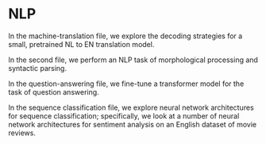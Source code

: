 # NLP

In the machine-translation file, we explore the decoding strategies for a small, pretrained NL to EN translation model. 

In the second file, we perform an NLP task of morphological processing and syntactic parsing.

In the question-answering file, we fine-tune a transformer model for the task of question answering.

In the sequence classification file, we explore neural network architectures for sequence classification; specifically, we look at a number of neural network architectures for sentiment analysis on an English dataset of movie reviews.

